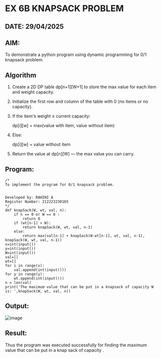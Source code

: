 # EX 6B KNAPSACK PROBLEM
## DATE: 29/04/2025
## AIM:
To demonstrate a python program using dynamic programming for 0/1 knapsack problem.



## Algorithm
1. Create a 2D DP table dp[n+1][W+1] to store the max value for each item and weight capacity.

2. Initialize the first row and column of the table with 0 (no items or no capacity).
   
3. If the item's weight ≤ current capacity:

     dp[i][w] = max(value with item, value without item)

5. Else:

    dp[i][w] = value without item

6. Return the value at dp[n][W] — the max value you can carry. 

## Program:
```
/*
To implement the program for 0/1 knapsack problem.


Developed by: RAHINI A
Register Number: 212223230165
*/
def knapSack(W, wt, val, n):
	if n == 0 or W == 0 :
		return 0
	if (wt[n-1] > W):
		return knapSack(W, wt, val, n-1)
	else:
		return max(val[n-1] + knapSack(W-wt[n-1], wt, val, n-1), knapSack(W, wt, val, n-1))
x=int(input())
y=int(input())
W=int(input())
val=[]
wt=[]
for i in range(x):
    val.append(int(input()))
for y in range(y):
    wt.append(int(input()))
n = len(val)
print('The maximum value that can be put in a knapsack of capacity W is: ',knapSack(W, wt, val, n))
```

## Output:

![image](https://github.com/user-attachments/assets/9c422f87-c6a0-4fad-a815-7d6a64666670)


## Result:
Thus the program was executed successfully for finding the maximum value that can be put in a knap sack of capacity .
